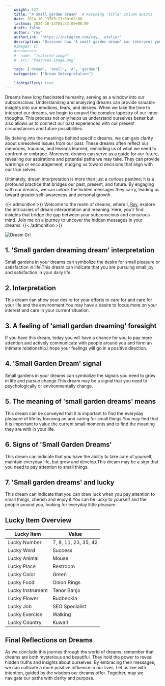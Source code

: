 ```yaml
---
    weight: 527
    title: "A small garden dream"  # Assuming 'title' column exists
    date: 2024-10-13T03:23:00+08:00
    lastmod: 2024-10-13T03:23:00+08:00
    draft: false
    author: "ray"
    authorLink: "https://instagram.com/ray._.atelier"
    description: "Discover how 'A small garden dream' can interpret your future and uncover its significant meanings in your life."
    #images: []
    #resources:
    #- name: "featured-image"
    #  src: "featured-image.png"
    
    tags: ['dream', 'small', 'A', 'garden']
    categories: ["Dream Interpretation"]
    
    lightgallery: true
---
```

    
Dreams have long fascinated humanity, serving as a window into our subconscious. Understanding and analyzing dreams can provide valuable insights into our emotions, fears, and desires. When we take the time to interpret our dreams, we begin to unravel the complex tapestry of our inner thoughts. This process not only helps us understand ourselves better but also allows us to connect our past experiences with our present circumstances and future possibilities.

By delving into the meanings behind specific dreams, we can gain clarity about unresolved issues from our past. These dreams often reflect our memories, traumas, and lessons learned, reminding us of what we need to confront or embrace. Moreover, dreams can serve as a guide for our future, revealing our aspirations and potential paths we may take. They can provide warnings or encouragement, nudging us toward decisions that align with our true selves.

Ultimately, dream interpretation is more than just a curious pastime; it is a profound practice that bridges our past, present, and future. By engaging with our dreams, we can unlock the hidden messages they carry, leading us toward greater self-awareness and personal growth.

{{< admonition >}}
Welcome to the realm of dreams, where I, [Ray](https://instagram.com/ray._.atelier), explore the intricacies of dream interpretation and meaning. Here, you’ll find insights that bridge the gap between your subconscious and conscious mind. Join me on a journey to uncover the hidden messages in your dreams.
{{< /admonition >}}

![Dream Grl](https://cdn.pixabay.com/photo/2017/11/02/03/35/gothic-2910057_1280.jpg "Dream Grl")

## 1. 'Small garden dreaming dream' interpretation
Small gardens in your dreams can symbolize the desire for small pleasure or satisfaction in life.This dream can indicate that you are pursuing small joy and satisfaction in your daily life.

## 2. Interpretation
This dream can show your desire for your efforts to care for and care for your life and the environment.You may have a desire to focus more on your interest and care in your current situation.

## 3. A feeling of 'small garden dreaming' foresight
If you have this dream, today you will have a chance for you to pay more attention and actively communicate with people around you and form an intimate relationship.I hope your feelings will go in a positive direction.

## 4. 'Small Garden Dream' signal
Small gardens in your dreams can symbolize the signals you need to grow in life and pursue change.This dream may be a signal that you need to psychologically or environmentally change.

## 5. The meaning of 'small garden dreams' means
This dream can be conveyed that it is important to find the everyday pleasure of life by focusing on and caring for small things.You may find that it is important to value the current small moments and to find the meaning they are with in your life.

## 6. Signs of 'Small Garden Dreams'
This dream can indicate that you have the ability to take care of yourself, maintain everyday life, but grow and develop.This dream may be a sign that you need to pay attention to small things.

## 7. 'Small garden dreams' and lucky
This dream can indicate that you can draw luck when you pay attention to small things, cherish and enjoy it.You can be lucky to yourself and the people around you, looking for everyday little pleasure.

## Lucky Item Overview
| Lucky Item          | Value              |
|---------------|--------------------|
| Lucky Number        | 7, 8, 11, 23, 35, 42  |
| Lucky Word          | Success |
| Lucky Animal        | Mouse |
| Lucky Place         | Restroom     |
| Lucky Color         | Green     |
| Lucky Food          | Onion Rings      |
| Lucky Instrument    | Tenor Banjo |
| Lucky Flower        | Rudbeckia    |
| Lucky Job           | SEO Specialist       |
| Lucky Exercise      | Walking  |
| Lucky Country       | Kuwait    |


##  Final Reflections on Dreams

As we conclude this journey through the world of dreams, remember that dreams are both mysterious and beautiful. They hold the power to reveal hidden truths and insights about ourselves. By embracing their messages, we can cultivate a more positive influence in our lives. Let us live with intention, guided by the wisdom our dreams offer. Together, may we navigate our paths with clarity and purpose.
